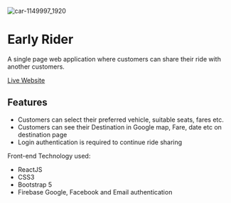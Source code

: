 ![car-1149997_1920](https://user-images.githubusercontent.com/69745321/116658517-dc952700-a9b1-11eb-8c51-e3594f0bf3ae.jpg)

# Early Rider

A single page web application where customers can share their ride with another customers.

[Live Website](https://early-rider.web.app/) 

## Features
* Customers can select their preferred vehicle, suitable seats, fares etc.
* Customers can see their Destination in Google map, Fare, date etc on destination page
* Login authentication is required to continue ride sharing

Front-end Technology used: 
* ReactJS
* CSS3
* Bootstrap 5
* Firebase Google, Facebook and Email authentication
